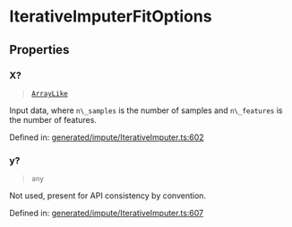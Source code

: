 # IterativeImputerFitOptions

## Properties

### X?

> [`ArrayLike`](../types/ArrayLike.md)

Input data, where `n\_samples` is the number of samples and `n\_features` is the number of features.

Defined in:  [generated/impute/IterativeImputer.ts:602](https://github.com/transitive-bullshit/scikit-learn-ts/blob/92ab806/packages/sklearn/src/generated/impute/IterativeImputer.ts#L602)

### y?

> `any`

Not used, present for API consistency by convention.

Defined in:  [generated/impute/IterativeImputer.ts:607](https://github.com/transitive-bullshit/scikit-learn-ts/blob/92ab806/packages/sklearn/src/generated/impute/IterativeImputer.ts#L607)
